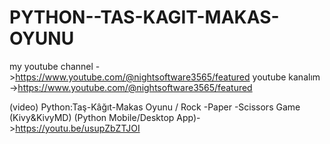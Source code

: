 # PYTHON--TAS-KAGIT-MAKAS-OYUNU
my youtube channel ->https://www.youtube.com/@nightsoftware3565/featured
youtube kanalım ->https://www.youtube.com/@nightsoftware3565/featured

(video) Python:Taş-Kâğıt-Makas Oyunu / Rock -Paper -Scissors Game (Kivy&KivyMD) (Python Mobile/Desktop App)->https://youtu.be/usupZbZTJOI
